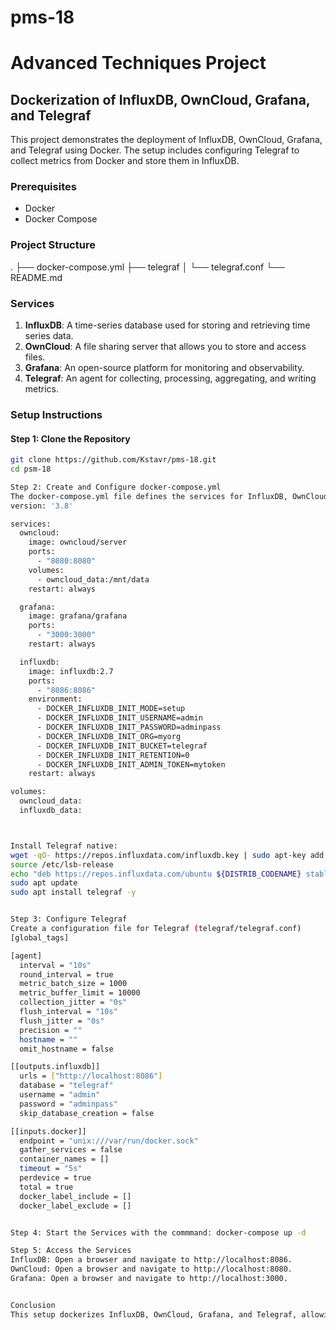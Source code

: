 # pms-18
# Advanced Techniques Project

## Dockerization of InfluxDB, OwnCloud, Grafana, and Telegraf

This project demonstrates the deployment of InfluxDB, OwnCloud, Grafana, and Telegraf using Docker. The setup includes configuring Telegraf to collect metrics from Docker and store them in InfluxDB.

### Prerequisites

- Docker
- Docker Compose

### Project Structure
.
├── docker-compose.yml
├── telegraf
│ └── telegraf.conf
└── README.md

### Services

1. **InfluxDB**: A time-series database used for storing and retrieving time series data.
2. **OwnCloud**: A file sharing server that allows you to store and access files.
3. **Grafana**: An open-source platform for monitoring and observability.
4. **Telegraf**: An agent for collecting, processing, aggregating, and writing metrics.

### Setup Instructions

#### Step 1: Clone the Repository

```sh
git clone https://github.com/Kstavr/pms-18.git
cd psm-18

Step 2: Create and Configure docker-compose.yml
The docker-compose.yml file defines the services for InfluxDB, OwnCloud, Grafana.
version: '3.8'

services:
  owncloud:
    image: owncloud/server
    ports:
      - "8080:8080"
    volumes:
      - owncloud_data:/mnt/data
    restart: always

  grafana:
    image: grafana/grafana
    ports:
      - "3000:3000"
    restart: always

  influxdb:
    image: influxdb:2.7
    ports:
      - "8086:8086"
    environment:
      - DOCKER_INFLUXDB_INIT_MODE=setup
      - DOCKER_INFLUXDB_INIT_USERNAME=admin
      - DOCKER_INFLUXDB_INIT_PASSWORD=adminpass
      - DOCKER_INFLUXDB_INIT_ORG=myorg
      - DOCKER_INFLUXDB_INIT_BUCKET=telegraf
      - DOCKER_INFLUXDB_INIT_RETENTION=0
      - DOCKER_INFLUXDB_INIT_ADMIN_TOKEN=mytoken
    restart: always

volumes:
  owncloud_data:
  influxdb_data:



Install Telegraf native:
wget -qO- https://repos.influxdata.com/influxdb.key | sudo apt-key add -
source /etc/lsb-release
echo "deb https://repos.influxdata.com/ubuntu ${DISTRIB_CODENAME} stable" | sudo tee /etc/apt/sources.list.d/influxdb.list
sudo apt update
sudo apt install telegraf -y


Step 3: Configure Telegraf
Create a configuration file for Telegraf (telegraf/telegraf.conf)
[global_tags]

[agent]
  interval = "10s"
  round_interval = true
  metric_batch_size = 1000
  metric_buffer_limit = 10000
  collection_jitter = "0s"
  flush_interval = "10s"
  flush_jitter = "0s"
  precision = ""
  hostname = ""
  omit_hostname = false

[[outputs.influxdb]]
  urls = ["http://localhost:8086"]
  database = "telegraf"
  username = "admin"
  password = "adminpass"
  skip_database_creation = false

[[inputs.docker]]
  endpoint = "unix:///var/run/docker.sock"
  gather_services = false
  container_names = []
  timeout = "5s"
  perdevice = true
  total = true
  docker_label_include = []
  docker_label_exclude = []


Step 4: Start the Services with the commmand: docker-compose up -d

Step 5: Access the Services
InfluxDB: Open a browser and navigate to http://localhost:8086.
OwnCloud: Open a browser and navigate to http://localhost:8080.
Grafana: Open a browser and navigate to http://localhost:3000.


Conclusion
This setup dockerizes InfluxDB, OwnCloud, Grafana, and Telegraf, allowing for easy deployment and management of these services. Telegraf collects metrics from Docker and stores them in InfluxDB, which can then be visualized using Grafana.
